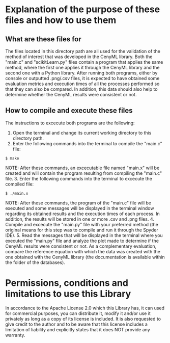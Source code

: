 
# Explanation of the purpose of these files and how to use them
  
## What are these files for
The files located in this directory path are all used for the validation of the method of interest that was developed in the CenyML library. Both the "main.c" and "scikitLearn.py" files contain a program that applies the same method, where the first one applies it through the CenyML library and the second one with a Python library. After running both programs, either by console or outputted .png/.csv files, it is expected to have obtained some evaluation metrics and execution times of all the processes performed so that they can also be compared. In addition, this data should also help to determine whether the CenyML results were consistent or not.

## How to compile and execute these files
The instructions to excecute both programs are the following:
1. Open the terminal and change its current working directory to this directory path.
2. Enter the following commands into the terminal to compile the "main.c" file:
```console
$ make
```
NOTE: After these commands, an excecutable file named "main.x" will be created and will contain the program resulting from compiling the "main.c" file.
3. Enter the following commands into the terminal to excecute the compiled file:
```console
$ ./main.x
```
NOTE: After these commands, the program of the "main.c" file will be executed and some messages will be displayed in the terminal window regarding its obtained results and the execution times of each process. In addition, the results will be stored in one or more .csv and .png files.
4. Compile and excecute the "main.py" file with your preferred method (the original means for this step was to compile and run it through the Spyder IDE).
5. Read the messages that will be displayed in the terminal where you executed the "main.py" file and analyze the plot made to determine if the CenyML results were consistent or not. As a complementary evaluation, compare the reference equation with which the data was created with the one obtained with the CenyML library (the documentation is available within the folder of the databases).
  
# Permissions, conditions and limitations to use this Library  
In accordance to the Apache License 2.0 which this Library has, it can used for commercial purposes, you can distribute it, modify it and/or use it privately as long as a copy of its license is included. It is also requested to give credit to the author and to be aware that this license includes a limitation of liability and explicitly states that it does NOT provide any warranty.
